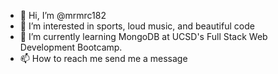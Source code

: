 - 👋 Hi, I’m @mrmrc182
- 👀 I’m interested in sports, loud music, and beautiful code
- 🌱 I’m currently learning MongoDB at UCSD's Full Stack Web Development Bootcamp.
- 📫 How to reach me send me a message

<!---
mrmrc182/mrmrc182 is a ✨ special ✨ repository because its `README.md` (this file) appears on your GitHub profile.
You can click the Preview link to take a look at your changes.
--->
